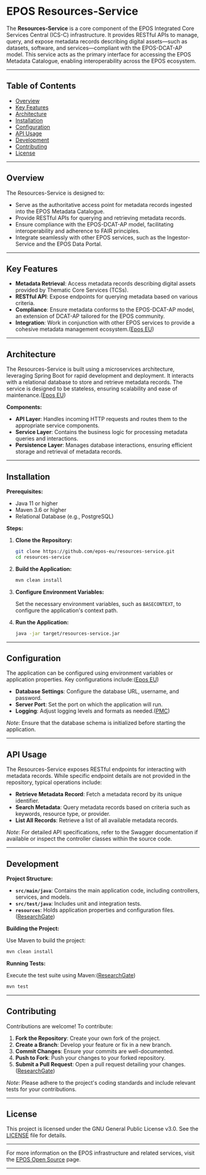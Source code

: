 # EPOS Resources-Service

The **Resources-Service** is a core component of the EPOS Integrated Core Services Central (ICS-C) infrastructure. It provides RESTful APIs to manage, query, and expose metadata records describing digital assets—such as datasets, software, and services—compliant with the EPOS-DCAT-AP model. This service acts as the primary interface for accessing the EPOS Metadata Catalogue, enabling interoperability across the EPOS ecosystem.

---

## Table of Contents

* [Overview](#overview)
* [Key Features](#key-features)
* [Architecture](#architecture)
* [Installation](#installation)
* [Configuration](#configuration)
* [API Usage](#api-usage)
* [Development](#development)
* [Contributing](#contributing)
* [License](#license)

---

## Overview

The Resources-Service is designed to:

* Serve as the authoritative access point for metadata records ingested into the EPOS Metadata Catalogue.
* Provide RESTful APIs for querying and retrieving metadata records.
* Ensure compliance with the EPOS-DCAT-AP model, facilitating interoperability and adherence to FAIR principles.
* Integrate seamlessly with other EPOS services, such as the Ingestor-Service and the EPOS Data Portal.

---

## Key Features

* **Metadata Retrieval**: Access metadata records describing digital assets provided by Thematic Core Services (TCSs).
* **RESTful API**: Expose endpoints for querying metadata based on various criteria.
* **Compliance**: Ensure metadata conforms to the EPOS-DCAT-AP model, an extension of DCAT-AP tailored for the EPOS community.
* **Integration**: Work in conjunction with other EPOS services to provide a cohesive metadata management ecosystem.([Epos EU][1])

---

## Architecture

The Resources-Service is built using a microservices architecture, leveraging Spring Boot for rapid development and deployment. It interacts with a relational database to store and retrieve metadata records. The service is designed to be stateless, ensuring scalability and ease of maintenance.([Epos EU][2])

**Components:**

* **API Layer**: Handles incoming HTTP requests and routes them to the appropriate service components.
* **Service Layer**: Contains the business logic for processing metadata queries and interactions.
* **Persistence Layer**: Manages database interactions, ensuring efficient storage and retrieval of metadata records.

---

## Installation

**Prerequisites:**

* Java 11 or higher
* Maven 3.6 or higher
* Relational Database (e.g., PostgreSQL)

**Steps:**

1. **Clone the Repository:**

   ```bash
   git clone https://github.com/epos-eu/resources-service.git
   cd resources-service
   ```



2. **Build the Application:**

   ```bash
   mvn clean install
   ```



3. **Configure Environment Variables:**

   Set the necessary environment variables, such as `BASECONTEXT`, to configure the application's context path.

4. **Run the Application:**

   ```bash
   java -jar target/resources-service.jar
   ```



---

## Configuration

The application can be configured using environment variables or application properties. Key configurations include:([Epos EU][1])

* **Database Settings**: Configure the database URL, username, and password.
* **Server Port**: Set the port on which the application will run.
* **Logging**: Adjust logging levels and formats as needed.([PMC][3])

*Note*: Ensure that the database schema is initialized before starting the application.

---

## API Usage

The Resources-Service exposes RESTful endpoints for interacting with metadata records. While specific endpoint details are not provided in the repository, typical operations include:

* **Retrieve Metadata Record**: Fetch a metadata record by its unique identifier.
* **Search Metadata**: Query metadata records based on criteria such as keywords, resource type, or provider.
* **List All Records**: Retrieve a list of all available metadata records.

*Note*: For detailed API specifications, refer to the Swagger documentation if available or inspect the controller classes within the source code.

---

## Development

**Project Structure:**

* **`src/main/java`**: Contains the main application code, including controllers, services, and models.
* **`src/test/java`**: Includes unit and integration tests.
* **`resources`**: Holds application properties and configuration files.([ResearchGate][4])

**Building the Project:**

Use Maven to build the project:

```bash
mvn clean install
```



**Running Tests:**

Execute the test suite using Maven:([ResearchGate][5])

```bash
mvn test
```



---

## Contributing

Contributions are welcome! To contribute:

1. **Fork the Repository**: Create your own fork of the project.
2. **Create a Branch**: Develop your feature or fix in a new branch.
3. **Commit Changes**: Ensure your commits are well-documented.
4. **Push to Fork**: Push your changes to your forked repository.
5. **Submit a Pull Request**: Open a pull request detailing your changes.([ResearchGate][6])

*Note*: Please adhere to the project's coding standards and include relevant tests for your contributions.

---

## License

This project is licensed under the GNU General Public License v3.0. See the [LICENSE](LICENSE) file for details.

---

For more information on the EPOS infrastructure and related services, visit the [EPOS Open Source](https://epos-eu.github.io/epos-open-source/) page.

---

[1]: https://epos-eu.github.io/EPOS-DCAT-AP/v3/?utm_source=chatgpt.com "EPOS-DCAT-AP - Version 3.0"
[2]: https://epos-eu.github.io/epos-open-source/?utm_source=chatgpt.com "EPOS Platform Open Source"
[3]: https://pmc.ncbi.nlm.nih.gov/articles/PMC10632364/?utm_source=chatgpt.com "The EPOS multi-disciplinary Data Portal for integrated access to ..."
[4]: https://www.researchgate.net/figure/IS-EPOS-platform-services-implementation-based-on-the-InSilicoLab-framework_fig3_312523822?utm_source=chatgpt.com "-IS-EPOS platform services implementation based on the InSilicoLab ..."
[5]: https://www.researchgate.net/figure/EPOS-Functional-Architecture_fig1_266268820?utm_source=chatgpt.com "EPOS Functional Architecture | Download Scientific Diagram"
[6]: https://www.researchgate.net/figure/Main-elements-of-the-EPOS-Architecture-NRIs-TCS-and-ICS-ICS-C-ICS-D-form-the-EPOS_fig1_360272120?utm_source=chatgpt.com "Main elements of the EPOS Architecture: NRIs, TCS and ICS (ICS-C ..."
